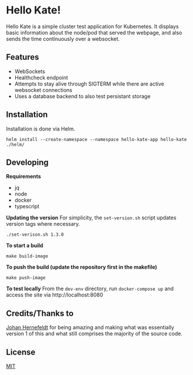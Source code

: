 
# Hello Kate!
Hello Kate is a simple cluster test application for Kubernetes. It displays basic information about the node/pod that served the webpage, and also sends the time continuously over a websocket.

## Features

- WebSockets
- Healthcheck endpoint
- Attempts to stay alive through SIGTERM while there are active websocket connections
- Uses a database backend to also test persistant storage

## Installation
Installation is done via Helm.

```
helm install --create-namespace --namespace hello-kate-app hello-kate ./helm/
```

## Developing

**Requirements**
- jq
- node
- docker
- typescript

**Updating the version**
For simplicity, the `set-version.sh` script updates version tags where necessary.
```
./set-verison.sh 1.3.0
```

**To start a build**
```
make build-image
```

**To push the build (update the repository first in the makefile)**
```
make push-image
```

**To test locally**
From the `dev-env` directory, run `docker-compose up` and access the site via http://localhost:8080

## Credits/Thanks to

[Johan Hernefeldt](https://github.com/presidenten) for being amazing and making what was essentially version 1 of this and what still comprises the majority of the source code.

## License

[MIT](https://choosealicense.com/licenses/mit/)
